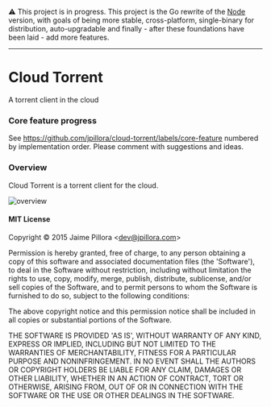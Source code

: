 
:warning: This project is in progress. This project is the Go rewrite of the [Node](https://github.com/jpillora/node-torrent-cloud) version, with goals of being more stable, cross-platform, single-binary for distribution, auto-upgradable and finally - after these foundations have been laid - add more features.

---

# Cloud Torrent

A torrent client in the cloud

### Core feature progress

See https://github.com/jpillora/cloud-torrent/labels/core-feature numbered by implementation order. Please comment with suggestions and ideas.

### Overview

Cloud Torrent is a torrent client for the cloud.

![overview](https://docs.google.com/drawings/d/1ekyeGiehwQRyi6YfFA4_tQaaEpUaS8qihwJ-s3FT_VU/pub?w=606&h=305)

#### MIT License

Copyright © 2015 Jaime Pillora &lt;dev@jpillora.com&gt;

Permission is hereby granted, free of charge, to any person obtaining
a copy of this software and associated documentation files (the
'Software'), to deal in the Software without restriction, including
without limitation the rights to use, copy, modify, merge, publish,
distribute, sublicense, and/or sell copies of the Software, and to
permit persons to whom the Software is furnished to do so, subject to
the following conditions:

The above copyright notice and this permission notice shall be
included in all copies or substantial portions of the Software.

THE SOFTWARE IS PROVIDED 'AS IS', WITHOUT WARRANTY OF ANY KIND,
EXPRESS OR IMPLIED, INCLUDING BUT NOT LIMITED TO THE WARRANTIES OF
MERCHANTABILITY, FITNESS FOR A PARTICULAR PURPOSE AND NONINFRINGEMENT.
IN NO EVENT SHALL THE AUTHORS OR COPYRIGHT HOLDERS BE LIABLE FOR ANY
CLAIM, DAMAGES OR OTHER LIABILITY, WHETHER IN AN ACTION OF CONTRACT,
TORT OR OTHERWISE, ARISING FROM, OUT OF OR IN CONNECTION WITH THE
SOFTWARE OR THE USE OR OTHER DEALINGS IN THE SOFTWARE.